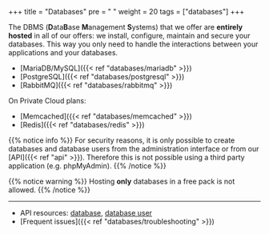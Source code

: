 +++
title = "Databases"
pre = "<i class='fas fa-fw fa-database'></i> "
weight = 20
tags = ["databases"]
+++

The DBMS (**D**ata**B**ase **M**anagement **S**ystems) that we offer are **entirely hosted** in all of our offers: we install, configure, maintain and secure your databases. This way you only need to handle the interactions between your applications and your databases.

- [MariaDB/MySQL]({{< ref "databases/mariadb" >}})
- [PostgreSQL]({{< ref "databases/postgresql" >}})
- [RabbitMQ]({{< ref "databases/rabbitmq" >}})

On Private Cloud plans:

- [Memcached]({{< ref "databases/memcached" >}})
- [Redis]({{< ref "databases/redis" >}})

{{% notice info %}}
For security reasons, it is only possible to create databases and database users from the administration interface or from our [API]({{< ref "api" >}}). Therefore this is not possible using a third party application (e.g. phpMyAdmin).
{{% /notice %}}

{{% notice warning %}}
Hosting **only** databases in a free pack is not allowed.
{{% /notice %}}

---

- API resources: [database](https://api.alwaysdata.com/v1/database/doc/), [database user](https://api.alwaysdata.com/v1/database/user/doc/)
- [Frequent issues]({{< ref "databases/troubleshooting" >}})
